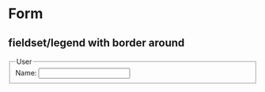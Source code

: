 # Form

## fieldset/legend with border around

<fieldset className="border p-2">
    <legend className="w-auto">User</legend>
    Name: <input type="text" />
</fieldset>
